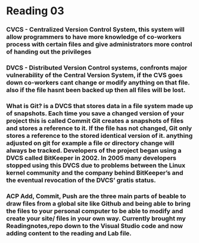 # Reading 03 

### CVCS - Centralized Version Control System, this system will allow programmers to have more knowledge of co-workers process with certain files and give administrators more control of handing out the privileges
### DVCS - Distributed Version Control systems, confronts major vulnerability of the Central Version System, if the CVS goes down co-workers cant change or modify anything on that file. also if the file hasnt been backed up then all files will be lost.
### What is Git? is a DVCS that stores data in a file system made up of snapshots. Each time you save a changed version of your project this is called Commit Git creates a snapshots of files and stores a reference to it. If the file has not changed, Git only stores a reference to the stored identical version of it. anything adjusted on git for example a file or directory change will always be tracked. Developers of the project began using a DVCS called BitKeeper in 2002. In 2005 many developers stopped using this DVCS due to problems between the Linux kernel community and the company behind BitKeeper’s and the eventual revocation of the DVCS’ gratis status.
### ACP Add, Commit, Push are the three main parts of beable to draw files from a global site like Github and being able to bring the files to your personal computer to be able to modify and create your site/ files in your own way. Currently brought my Readingnotes,repo down to the Visual Studio code and now adding content to the reading and Lab file.
